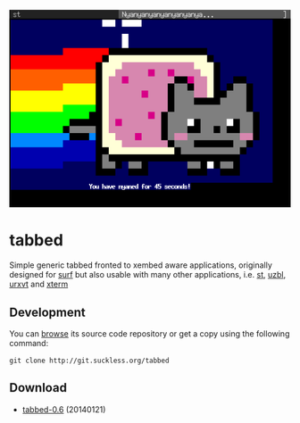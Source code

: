 ![tabbed running nyancat](tabbed.png)

tabbed
======
Simple generic tabbed fronted to xembed aware applications, originally designed
for [surf](http://surf.suckless.org) but also usable with many other
applications, i.e. [st](http://st.suckless.org), [uzbl](http://uzbl.org),
[urxvt](http://software.schmorp.de/pkg/rxvt-unicode) and
[xterm](http://invisible-island.net/xterm/)

Development
-----------
You can [browse](http://git.suckless.org/tabbed) its source code repository
or get a copy using the following command:

	git clone http://git.suckless.org/tabbed

Download
--------
* [tabbed-0.6](http://dl.suckless.org/tools/tabbed-0.6.tar.gz) (20140121)

